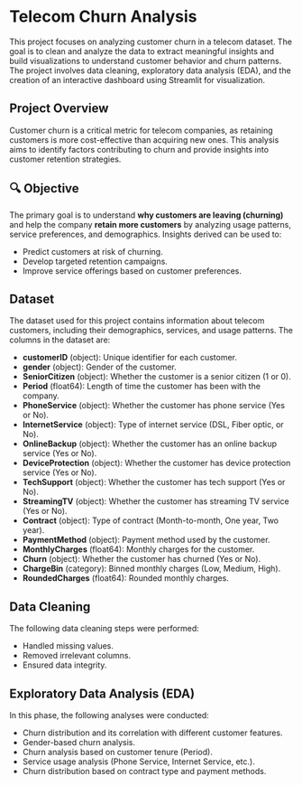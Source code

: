 # Telecom Churn Analysis

This project focuses on analyzing customer churn in a telecom dataset. The goal is to clean and analyze the data to extract meaningful insights and build visualizations to understand customer behavior and churn patterns. The project involves data cleaning, exploratory data analysis (EDA), and the creation of an interactive dashboard using Streamlit for visualization.

## Project Overview

Customer churn is a critical metric for telecom companies, as retaining customers is more cost-effective than acquiring new ones. This analysis aims to identify factors contributing to churn and provide insights into customer retention strategies.

## 🔍 Objective

The primary goal is to understand **why customers are leaving (churning)** and help the company **retain more customers** by analyzing usage patterns, service preferences, and demographics. Insights derived can be used to:

- Predict customers at risk of churning.
- Develop targeted retention campaigns.
- Improve service offerings based on customer preferences.

## Dataset

The dataset used for this project contains information about telecom customers, including their demographics, services, and usage patterns. The columns in the dataset are:

- **customerID** (object): Unique identifier for each customer.
- **gender** (object): Gender of the customer.
- **SeniorCitizen** (object): Whether the customer is a senior citizen (1 or 0).
- **Period** (float64): Length of time the customer has been with the company.
- **PhoneService** (object): Whether the customer has phone service (Yes or No).
- **InternetService** (object): Type of internet service (DSL, Fiber optic, or No).
- **OnlineBackup** (object): Whether the customer has an online backup service (Yes or No).
- **DeviceProtection** (object): Whether the customer has device protection service (Yes or No).
- **TechSupport** (object): Whether the customer has tech support (Yes or No).
- **StreamingTV** (object): Whether the customer has streaming TV service (Yes or No).
- **Contract** (object): Type of contract (Month-to-month, One year, Two year).
- **PaymentMethod** (object): Payment method used by the customer.
- **MonthlyCharges** (float64): Monthly charges for the customer.
- **Churn** (object): Whether the customer has churned (Yes or No).
- **ChargeBin** (category): Binned monthly charges (Low, Medium, High).
- **RoundedCharges** (float64): Rounded monthly charges.

<!-- ## Project Tasks

The tasks are divided among the team members as follows:

- **Rutuja**: Data Cleaning, Count by Churn, Churn by Gender.
- **Suhas**: Churn by Senior Citizen, Period, PhoneService to StreamingTV.
- **Kewal**: Contract, Monthly Charges.
- **Chirag**: Payment Method. -->

## Data Cleaning

The following data cleaning steps were performed:

- Handled missing values.
- Removed irrelevant columns.
- Ensured data integrity.

## Exploratory Data Analysis (EDA)

In this phase, the following analyses were conducted:

- Churn distribution and its correlation with different customer features.
- Gender-based churn analysis.
- Churn analysis based on customer tenure (Period).
- Service usage analysis (Phone Service, Internet Service, etc.).
- Churn distribution based on contract type and payment methods.

<!-- ## Streamlit Dashboard

A Streamlit dashboard was created to visualize insights from the data. Key features of the dashboard include:

- **Gender Filter**: A sidebar option to filter churn data by gender.
- **Churn Statistics**: Display total counts, churned counts, and their percentages.
- **Visualizations**: Graphs showing churn distribution, gender-based churn, service usage, and more.

## How to Run the Project

1. Clone this repository:
   ```bash
   git clone https://github.com/yourusername/telecom-churn-analysis.git
   cd telecom-churn-analysis -->
